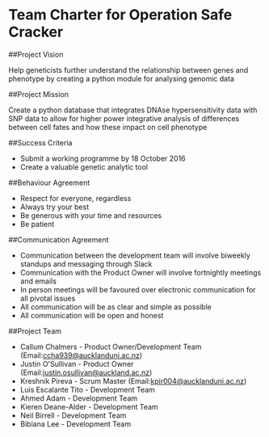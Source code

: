 # Team Charter for Operation Safe Cracker

##Project Vision

Help geneticists further understand the relationship between genes and phenotype by creating a python module 
for analysing genomic data

##Project Mission

Create a python database that integrates DNAse hypersensitivity data with SNP data to allow for higher power integrative analysis of differences between cell fates and how these impact on cell phenotype

##Success Criteria

- Submit a working programme by 18 October 2016
- Create a valuable genetic analytic tool

##Behaviour Agreement

- Respect for everyone, regardless
- Always try your best
- Be generous with your time and resources
- Be patient


##Communication Agreement

- Communication between the development team will involve biweekly standups and messaging through Slack
- Communication with the Product Owner will involve fortnightly meetings and emails
- In person meetings will be favoured over electronic communication for all pivotal issues
- All communication will be as clear and simple as possible
- All communication will be open and honest

##Project Team

- Callum Chalmers - Product Owner/Development Team (Email:ccha939@aucklanduni.ac.nz)
- Justin O'Sullivan - Product Owner (Email:justin.osullivan@auckland.ac.nz)
- Kreshnik Pireva - Scrum Master (Email:kpir004@aucklanduni.ac.nz)
- Luis Escalante Tito - Development Team
- Ahmed Adam - Development Team
- Kieren Deane-Alder - Development Team
- Neil Birrell - Development Team
- Bibiana Lee - Development Team
